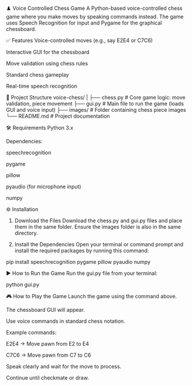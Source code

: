 ♟️ Voice Controlled Chess Game
A Python-based voice-controlled chess game where you make moves by speaking commands instead. The game uses Speech Recognition for input and Pygame for the graphical chessboard.

✅ Features
Voice-controlled moves (e.g., say E2E4 or C7C6)

Interactive GUI for the chessboard

Move validation using chess rules

Standard chess gameplay

Real-time speech recognition

📂 Project Structure
voice-chess/
|
├── chess.py         # Core game logic: move validation, piece movement
├── gui.py           # Main file to run the game (loads GUI and voice input)
├── images/          # Folder containing chess piece images
└── README.md        # Project documentation

🛠️ Requirements
Python 3.x

Dependencies:

speechrecognition

pygame

pillow

pyaudio (for microphone input)

numpy

⚙️ Installation
1. Download the Files
Download the chess.py and gui.py files and place them in the same folder. Ensure the images folder is also in the same directory.

2. Install the Dependencies
Open your terminal or command prompt and install the required packages by running this command:

pip install speechrecognition pygame pillow pyaudio numpy

▶️ How to Run the Game
Run the gui.py file from your terminal:

python gui.py

🎮 How to Play the Game
Launch the game using the command above.

The chessboard GUI will appear.

Use voice commands in standard chess notation.

Example commands:

E2E4 → Move pawn from E2 to E4

C7C6 → Move pawn from C7 to C6

Speak clearly and wait for the move to process.

Continue until checkmate or draw.
